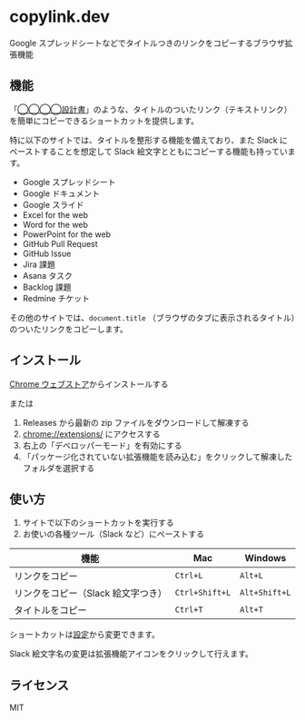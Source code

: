 # copylink.dev
Google スプレッドシートなどでタイトルつきのリンクをコピーするブラウザ拡張機能

## 機能
「[◯◯◯◯設計書](https://example.com)」のような、タイトルのついたリンク（テキストリンク）を簡単にコピーできるショートカットを提供します。

特に以下のサイトでは、タイトルを整形する機能を備えており、また Slack にペーストすることを想定して Slack 絵文字とともにコピーする機能も持っています。
- Google スプレッドシート
- Google ドキュメント
- Google スライド
- Excel for the web
- Word for the web
- PowerPoint for the web
- GitHub Pull Request
- GitHub Issue
- Jira 課題
- Asana タスク
- Backlog 課題
- Redmine チケット

その他のサイトでは、`document.title` （ブラウザのタブに表示されるタイトル）のついたリンクをコピーします。

## インストール
[Chrome ウェブストア](https://chromewebstore.google.com/)からインストールする

または
1. Releases から最新の zip ファイルをダウンロードして解凍する 
2. [chrome://extensions/](chrome://extensions/) にアクセスする
3. 右上の「デベロッパーモード」を有効にする
4. 「パッケージ化されていない拡張機能を読み込む」をクリックして解凍したフォルダを選択する

## 使い方
1. サイトで以下のショートカットを実行する
2. お使いの各種ツール（Slack など）にペーストする

| 機能                            | Mac             | Windows        |
|--------------------------------|-----------------|----------------|
| リンクをコピー                   | `Ctrl+L`        | `Alt+L`        |
| リンクをコピー（Slack 絵文字つき） | `Ctrl+Shift+L`  | `Alt+Shift+L`  |
| タイトルをコピー                  | `Ctrl+T`        | `Alt+T`        |

ショートカットは[設定](chrome://extensions/shortcuts)から変更できます。

Slack 絵文字名の変更は拡張機能アイコンをクリックして行えます。

## ライセンス
MIT
